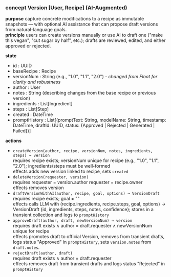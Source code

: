### concept Version \[User, Recipe] (AI-Augmented)

**purpose** capture concrete modifications to a recipe as immutable snapshots — with optional AI assistance that can propose draft versions from natural-language goals.\
**principle** users can create versions manually or use AI to draft one ("make this vegan", "cut sugar by half", etc.); drafts are reviewed, edited, and either approved or rejected.

**state**

*   id : UUID
*   baseRecipe : Recipe
*   versionNum : String (e.g., "1.0", "1.1", "2.0") - *changed from Float for clarity and robustness*
*   author : User
*   notes : String (describing changes from the base recipe or previous version)
*   ingredients : List\[Ingredient]
*   steps : List\[Step]
*   created : DateTime
*   promptHistory : List\[(promptText: String, modelName: String, timestamp: DateTime, draftId: UUID, status: {Approved | Rejected | Generated | Failed})]

**actions**

*   `createVersion(author, recipe, versionNum, notes, ingredients, steps) → version`\
    requires recipe exists; versionNum unique for recipe (e.g., "1.0", "1.1", "2.0"); ingredients/steps must be well-formed\
    effects adds new version linked to recipe, sets `created`
*   `deleteVersion(requester, version)`\
    requires requester = version.author  requester = recipe.owner\
    effects removes version
*   `draftVersionWithAI(author, recipe, goal, options) → VersionDraft`\
    requires recipe exists; goal ≠ ""\
    effects calls LLM with (recipe.ingredients, recipe.steps, goal, options) → VersionDraft {id, ingredients, steps, notes, confidence}; stores in a transient collection and logs to `promptHistory`
*   `approveDraft(author, draft, newVersionNum) → version`\
    requires draft exists ∧ author = draft.requester ∧ newVersionNum unique for recipe\
    effects promotes draft to official Version, removes from transient drafts, logs status "Approved" in `promptHistory`, sets `version.notes` from `draft.notes`.
*   `rejectDraft(author, draft)`\
    requires draft exists ∧ author = draft.requester\
    effects removes draft from transient drafts and logs status "Rejected" in `promptHistory`
